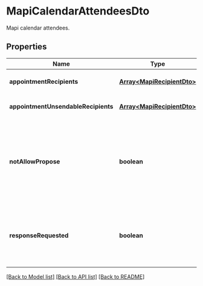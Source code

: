 # MapiCalendarAttendeesDto

Mapi calendar attendees.             

## Properties
Name | Type | Description | Notes
---- | ---- | ----------- | -----
**appointmentRecipients** | [**Array&lt;MapiRecipientDto&gt;**](MapiRecipientDto.md) | List of attendees.              | [optional] [default to undefined]
**appointmentUnsendableRecipients** | [**Array&lt;MapiRecipientDto&gt;**](MapiRecipientDto.md) | List of unsendable attendees.              | [optional] [default to undefined]
**notAllowPropose** | **boolean** | Value indicating whether attendees are not allowed to propose a new date and/or time for the meeting.              | [default to undefined]
**responseRequested** | **boolean** | Value indicating whether a response is requested to a Message object.              | [default to undefined]


[[Back to Model list]](README.md#documentation-for-models) [[Back to API list]](README.md#documentation-for-api-endpoints) [[Back to README]](README.md)
